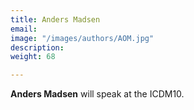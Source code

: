 ```yaml
---
title: Anders Madsen
email: 
image: "/images/authors/AOM.jpg"
description: 
weight: 68  

---
```


**Anders Madsen** will speak at the ICDM10.

